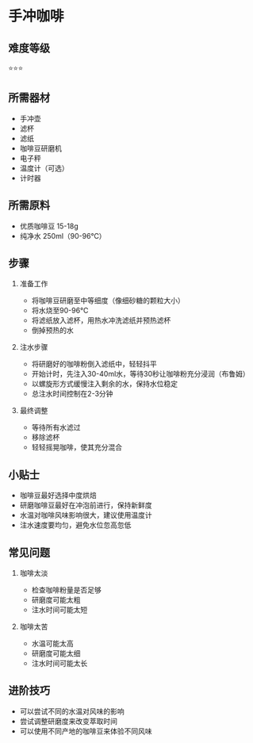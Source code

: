 # 手冲咖啡

## 难度等级
⭐⭐⭐

## 所需器材
- 手冲壶
- 滤杯
- 滤纸
- 咖啡豆研磨机
- 电子秤
- 温度计（可选）
- 计时器

## 所需原料
- 优质咖啡豆 15-18g
- 纯净水 250ml（90-96℃）

## 步骤
1. 准备工作
   - 将咖啡豆研磨至中等细度（像细砂糖的颗粒大小）
   - 将水烧至90-96℃
   - 将滤纸放入滤杯，用热水冲洗滤纸并预热滤杯
   - 倒掉预热的水

2. 注水步骤
   - 将研磨好的咖啡粉倒入滤纸中，轻轻抖平
   - 开始计时，先注入30-40ml水，等待30秒让咖啡粉充分浸润（布鲁姆）
   - 以螺旋形方式缓慢注入剩余的水，保持水位稳定
   - 总注水时间控制在2-3分钟

3. 最终调整
   - 等待所有水滤过
   - 移除滤杯
   - 轻轻摇晃咖啡，使其充分混合

## 小贴士
- 咖啡豆最好选择中度烘焙
- 研磨咖啡豆最好在冲泡前进行，保持新鲜度
- 水温对咖啡风味影响很大，建议使用温度计
- 注水速度要均匀，避免水位忽高忽低

## 常见问题
1. 咖啡太淡
   - 检查咖啡粉量是否足够
   - 研磨度可能太粗
   - 注水时间可能太短

2. 咖啡太苦
   - 水温可能太高
   - 研磨度可能太细
   - 注水时间可能太长

## 进阶技巧
- 可以尝试不同的水温对风味的影响
- 尝试调整研磨度来改变萃取时间
- 可以使用不同产地的咖啡豆来体验不同风味